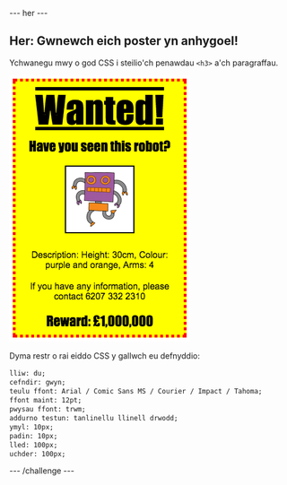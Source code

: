 \--- her \---

## Her: Gwnewch eich poster yn anhygoel!

Ychwanegu mwy o god CSS i steilio'ch penawdau `<h3>` a'ch paragraffau.

![sgrinlun](images/wanted-final.png)

Dyma restr o rai eiddo CSS y gallwch eu defnyddio:

    lliw: du;
    cefndir: gwyn;
    teulu ffont: Arial / Comic Sans MS / Courier / Impact / Tahoma;
    ffont maint: 12pt;
    pwysau ffont: trwm;
    addurno testun: tanlinellu llinell drwodd;
    ymyl: 10px;
    padin: 10px;
    lled: 100px;
    uchder: 100px;
    

\--- /challenge \---